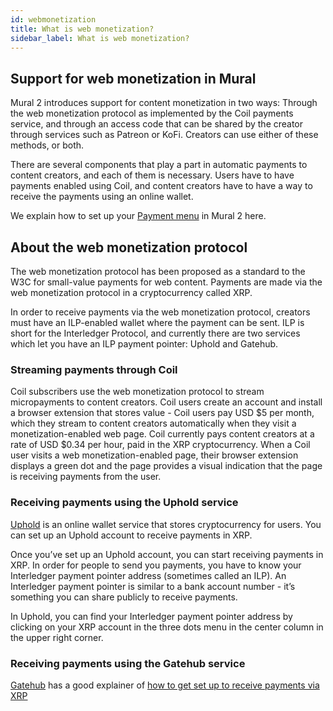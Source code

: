 ```yaml
---
id: webmonetization
title: What is web monetization?
sidebar_label: What is web monetization?
---
```


## Support for web monetization in Mural

Mural 2 introduces support for content monetization in two ways: Through the web monetization protocol as implemented by the Coil payments service, and through an access code that can be shared by the creator through services such as Patreon or KoFi. Creators can use either of these methods, or both.

There are several components that play a part in automatic payments to content creators, and each of them is necessary. Users have to have payments enabled using Coil, and content creators have to have a way to receive the payments using an online wallet.

We explain how to set up your [Payment menu](./payments.md) in Mural 2 here.

## About the web monetization protocol

The web monetization protocol has been proposed as a standard to the W3C for small-value payments for web content. Payments are made via the web monetization protocol in a cryptocurrency called XRP.

In order to receive payments via the web monetization protocol, creators must have an ILP-enabled wallet where the payment can be sent. ILP is short for the Interledger Protocol, and currently there are two services which let you have an ILP payment pointer: Uphold and Gatehub.

### Streaming payments through Coil

Coil subscribers use the web monetization protocol to stream micropayments to content creators. Coil users create an account and install a browser extension that stores value - Coil users pay USD $5 per month, which they stream to content creators automatically when they visit a monetization-enabled web page. Coil currently pays content creators at a rate of USD $0.34 per hour, paid in the XRP cryptocurrency. When a Coil user visits a web monetization-enabled page, their browser extension displays a green dot and the page provides a visual indication that the page is receiving payments from the user.

### Receiving payments using the Uphold service

[Uphold](https://uphold./en-gb) is an online wallet service that stores cryptocurrency for users. You can set up an Uphold account to receive payments in XRP.

Once you’ve set up an Uphold account, you can start receiving payments in XRP. In order for people to send you payments, you have to know your Interledger payment pointer address (sometimes called an ILP). An Interledger payment pointer is similar to a bank account number - it’s something you can share publicly to receive payments.

In Uphold, you can find your Interledger payment pointer address by clicking on your XRP account in the three dots menu in the center column in the upper right corner.

### Receiving payments using the Gatehub service

[Gatehub](https://www.gatehub.net) has a good explainer of [how to get set up to receive payments via XRP](https://support.gatehub.net/hc/en-us/articles/360019507633-Interledger-deposit-via-Coil)
